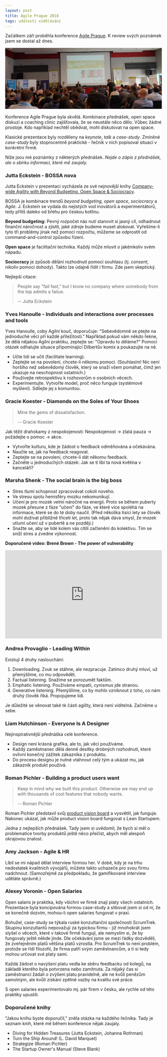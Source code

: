 ```yaml
---
layout: post
title: Agile Prague 2018
tags: události vzdělávání
---
```


Začátkem září proběhla konference [Agile Prague](http://agileprague.com/).
K review svých poznámek jsem se dostal až dnes.

![Agile Prague 2018](/assets/agile-prague-2018.jpg)

Konference Agile Prague byla skvělá. Kombinace přednášek, open space diskuzí a
coaching clinic zajišťovala, že se neustále něco dělo. Vůbec žádné prostoje.
Kdo například nechtěl obědvat, mohl diskutovat na open space.

Klasické prezentace byly rozděleny na *keynote*, *talk* a *case-study*.
Zmíněné *case-study* byly stoprocentně praktické - řečník v nich popisoval
situaci v konkrétní firmě.

Níže jsou mé poznámky z některých přednášek.
*Nejde o zápis z přednášek, ale o sbírku informací, které mě zaujaly.*

### Jutta Eckstein - BOSSA nova

Jutta Eckstein v prezentaci vycházela ze své nejnovější knihy
[Company-wide Agility with Beyond Budgeting, Open Space & Sociocracy](https://leanpub.com/bossanova).

BOSSA je kombinace trendů *beyond budgeting*, *open space*, *sociocracy* a *Agile*.
J. Eckstein se vydala do nejistých vod inovátorů a experimentátorů,
tedy příliš daleko od břehu pro českou kotlinu.

**Beyond budgeting:** Pevný rozpočet nás nutí stanovit si jasný cíl, odhadnout finanční náročnost
a zjistit, jaké zdroje budeme muset alokovat. Vyřešíme-li tyto tři problémy jinak než pomocí rozpočtu, můžeme
se odprostit od command-and-control způsobu řízení.

**Open space** je facilitační technika. Každý může mluvit o jakémkoliv svém nápadu.

**Sociocracy** je způsob dělání rozhodnutí pomocí souhlasu (tj. *consent*, nikoliv pomocí dohody).
Takto lze údajně řídit i firmu. Zde jsem skeptický.

Nejlepší citace:

> People say "fail fast," but
> I know no company where somebody from the top admits a failue.
>
> -- Jutta Eckstein

### Yves Hanoulle - Individuals and interactions over processes and tools

Yves Hanoulle, coby Agilní kouč, doporučuje: "Sebevědomně se ptejte na jednoduché věci
při každé příležitosti." Například pokud vám někdo řekne, že dělá nějakou Agilní
praktiku, zeptejte se: "Opravdu to děláme?"
Pomocí otázek odhalujte situace připomínající Dilbertův komix a poukazujte na ně.

- Učte lidi se učit (facilitate learning).
- Zeptejte se na povolení, chcete-li někomu pomoci. (Souhlasím! Nic není horšího než
  sebevědomý člověk, který se snaží všem pomáhat, čímž jen ukazuje na neschopnost ostatních.)
- Používejte retrospektivu k rozhovorům o osobních věcech.
- Experimentujte. Vytvořte model, proč něco funguje (systémové myšlení). Sdílejte jej s komunitou.

### Gracie Koester - Diamonds on the Soles of Your Shoes

> Mine the gems of dissatisfaction.
>
> -- Gracie Koester

Jak těžit drahokamy z nespokojenosti: Nespokojenost → zlatá pauza → požádejte o pomoc → akce.

- Vytvořte kulturu, kde je žádost o feedback odměňována a očekávána.
- Naučte se, jak na feedback reagovat.
- Zeptejte se na povolení, chcete-li dát někomu feedback.
- Začněte u jednoduchých otázek: Jak se ti líbí ta nová květina v kanceláři?

### Marsha Shenk - The social brain is the big boss

- Stres tlumí schopnost zpracovávat cokoli nového.
- Ve stresu spolu hemisféry mozku nekomunikují.
- Učení je pro mozek velmi náročné na energii. Proto se během puberty mozek přesune z fáze "učení"
  do fáze, ve které více spoléhá na informace, které se do té doby naučil.
  (Před několika tisíci lety se člověk mohl dožívat přibližně třiceti let, proto tak nějak dává smysl, že
  mozek utlumí učení už v pubertě a ne později.)
- Snažte se, aby se lidé kolem vás cítili začleněni do kolektivu. Tím se sníží stres a zvedne výkonnost.

**Doporučené video: Brené Brown - The power of vulnerability**
<div style="max-width:854px">
  <div style="position:relative;height:0;padding-bottom:56.25%">
    <iframe src="https://embed.ted.com/talks/brene_brown_on_vulnerability" width="854" height="480" style="position:absolute;left:0;top:0;width:100%;height:100%" frameborder="0" scrolling="no" allowfullscreen></iframe>
  </div>
</div>

### Andrea Provaglio - Leading Within

Existují 4 druhy naslouchání:

1. Downloading. Zvuk se stáhne, ale nezpracuje. Zatímco druhý mluví, už přemýšlíme, co mu odpovědět.
1. Factual listening. Snažíme se porozumět faktům.
1. Emphatic listening. Používáme empatii, cynismus jde stranou.
1. Generative listening. Přemýšlíme, co by mohlo vzniknout z toho, co nám druhý člověk říká. Propojujeme lidi.

Je důležité se věnovat také té části agility, která není viditelná. Začněme u sebe.

### Liam Hutchinson - Everyone Is A Designer

Nejinspirativnější přednáška celé konference.

- Design není krásná grafika, ale to, jak věci používáme.
- Každý zaměstnanec dělá denně desítky drobných rozhodnutí, které ovlivní konečný zážitek zákazníka z produktu.
- Do procesu designu je nutné vtáhnout celý tým a ukázat mu, jak zákazník produkt používá.

### Roman Pichler - Building a product users want

> Keep in mind why we built this product. Otherwise we may end up with thousands of cool
> features that nobody wants.
>
> -- Roman Pichler

Roman Pichler představil svůj [product vision board](https://www.romanpichler.com/tools/vision-board/)
a vysvětlil, jak funguje. Nakonec ukázal, jak může product vision board fungovat s Lean Startupem.

Jedna z nejlepších přednášek. Tady jsem si uvědomil, že bych si měl o problematice
tvorby produktů ještě něco přečíst, abych měl alespoň okrajovou znalost.

### Amy Jackson - Agile & HR

Líbil se mi nápad dělat interview formou her. V době, kdy je na trhu nedostatek kvalitních vývojářů,
můžete takto uchazeče pro svou firmu nadchnout. (Samozřejmě za předpokladu, že gamifikované
interview uděláte správně.)

### Alexey Voronin - Open Salaries

Open salaris je praktika, kdy všichni ve firmě znají platy všech ostatních.
Prezentace byla koncipována formou case-study a sliboval jsem si od ní,
že se konečně dozvím, mohou-li open salaries fungovat v praxi.

Bohužel, case-study se týkala ruské konzultanční společnosti ScrumTrek.
Skupinu konzultantů nepovažuji za typickou firmu - již mnohokrát jsem slyšel o věcech,
které v takové firmě fungují, ale nemyslím si, že by fungovaly ještě někde jinde.
Dle očekávání jsme se mezi řádky dozvěděli, že zveřejněním platů většina platů vzrostla.
Pro ScrumTrek to není problém, protože se řídí filozofií, že firma patří svým zaměstnancům,
a ti si tedy mohou určovat své platy sami.

Každá žádost o navýšení platu vedla ke sběru feedbacku od kolegů, na základě kterého byla
potvrzena nebo zamítnuta. Za nějaký čas si zaměstnanci žádali o zvýšení platu pravidelně, ale
ne kvůli penězům samotným, ale kvůli získání zpětné vazby na kvalitu své práce.

S open salaries experimentovalo mj. pár firem v česku, ale rychle od této praktiky upustili.

### Doporučené knihy

"Jakou knihu byste doporučil," zněla otázka na každého řečníka.
Tady je seznam knih, které mě během konference nějak zaujaly.

- Diving for Hidden Treasures (Jutta Eckstein, Johanna Rothman)
- Turn the Ship Around! (L. David Marquet)
- Strategize (Roman Pichler)
- The Startup Owner's Manual (Steve Blank)
